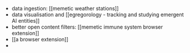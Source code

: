 - data ingestion: [[memetic weather stations]]
- data visualisation and [[egregorology - tracking and studying emergent AI entities]]
- better open content filters: [[memetic immune system browser extension]]
- [[a browser extension]]
- 